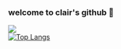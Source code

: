 ### welcome to clair's github 🌸

![](https://komarev.com/ghpvc/?username=applepieeeeee&color=f2c6bb)
<br>
[![Top Langs](https://github-readme-stats.vercel.app/api/top-langs/?username=applepieeeeee&layout=compact&theme=default)](https://github.com/applepieeeeee/github-readme-stats)
